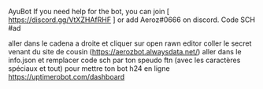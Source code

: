 AyuBot
If you need help for the bot, you can join [ https://discord.gg/VtXZHAfRHF ] or add Aeroz#0666 on discord. Code SCH #ad

aller dans le cadena a droite et cliquer sur open rawn editor coller le secret venant du site de cousin (https://aerozbot.alwaysdata.net/) aller dans le info.json et remplacer code sch par ton speudo ftn (avec les caractères spéciaux et tout) pour mettre ton bot h24 en ligne https://uptimerobot.com/dashboard
